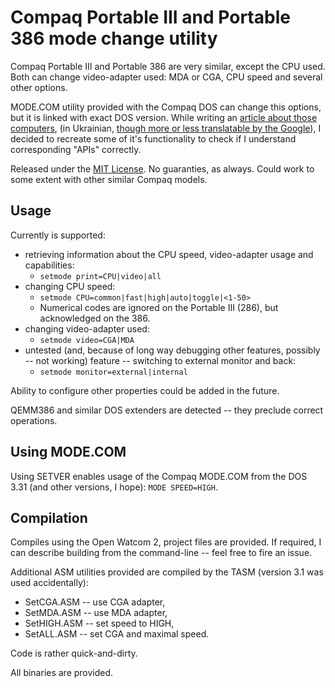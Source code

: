 # Compaq Portable III and Portable 386 mode change utility

Compaq Portable III and Portable 386 are very similar, except the CPU used. Both can change video-adapter used: MDA or CGA, CPU speed and several other options.

MODE\.COM utility provided with the Compaq DOS can change this options, but it is linked with exact DOS version. While writing an [article about those computers](), (in Ukrainian, [though more or less translatable by the Google]()), I decided to recreate some of it's functionality to check if I understand corresponding "APIs" correctly.

Released under the [MIT License](LICENSE). No guaranties, as always. Could work to some extent with other similar Compaq models.

## Usage

Currently is supported:

- retrieving information about the CPU speed, video-adapter usage and capabilities:
  - ``setmode print=CPU|video|all``
- changing CPU speed:
  - ``setmode CPU=common|fast|high|auto|toggle|<1-50>``
  - Numerical codes are ignored on the Portable III (286), but acknowledged on the 386.
- changing video-adapter used:
  - ``setmode video=CGA|MDA``
- untested (and, because of long way debugging other features, possibly -- not working) feature -- switching to external monitor and back:
  - ``setmode monitor=external|internal``

Ability to configure other properties could be added in the future.

QEMM386 and similar DOS extenders are detected -- they preclude correct operations. 

## Using MODE\.COM

Using SETVER enables usage of the Compaq MODE\.COM from the DOS 3.31 (and other versions, I hope): ``MODE SPEED=HIGH``.

## Compilation

Compiles using the Open Watcom 2, project files are provided. If required, I can describe building from the command-line -- feel free to fire an issue.

Additional ASM utilities provided are compiled by the TASM (version 3.1 was used accidentally):

- SetCGA.ASM -- use CGA adapter,
- SetMDA.ASM -- use MDA adapter,
- SetHIGH.ASM -- set speed to HIGH,
- SetALL.ASM -- set CGA and maximal speed.

Code is rather quick-and-dirty.

All binaries are provided.
